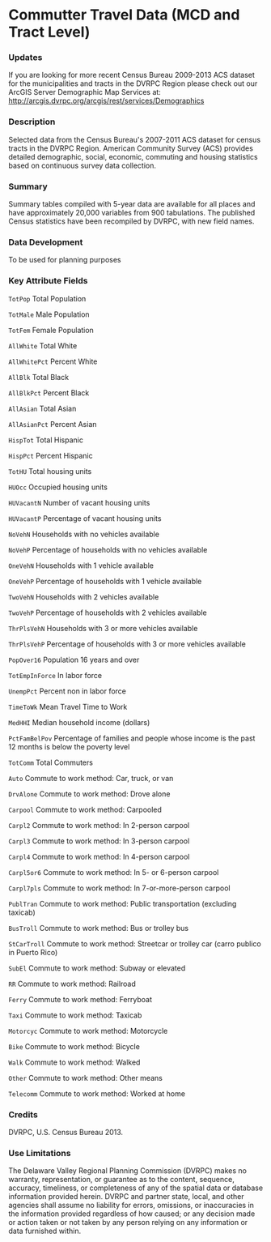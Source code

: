 # Commutter Travel Data (MCD and Tract Level)

### Updates
If you are looking for more recent Census Bureau 2009-2013 ACS dataset for the municipalities and tracts in the DVRPC Region please check out our ArcGIS Server Demographic Map Services at: http://arcgis.dvrpc.org/arcgis/rest/services/Demographics

### Description
Selected data from the Census Bureau's 2007-2011 ACS dataset for census tracts in the DVRPC Region. 
American Community Survey (ACS) provides detailed demographic, social, economic, commuting and housing statistics based on continuous survey data collection. 

### Summary
Summary tables compiled with 5-year data are available for all places and have approximately 20,000 variables from 900 tabulations. The published Census statistics have been recompiled by DVRPC, with new field names.
### Data Development

To be used for planning purposes

### Key Attribute Fields
`TotPop`	Total Population

`TotMale`	Male Population

`TotFem`	Female Population

`AllWhite`	Total White

`AllWhitePct`	Percent White

`AllBlk`	Total Black

`AllBlkPct`	Percent Black

`AllAsian`	Total Asian

`AllAsianPct`	Percent Asian

`HispTot`	Total Hispanic

`HispPct`	Percent Hispanic

`TotHU`	Total housing units

`HUOcc`	Occupied housing units

`HUVacantN`	Number of vacant housing units

`HUVacantP`	Percentage of vacant housing units

`NoVehN`	Households with no vehicles available

`NoVehP`	Percentage of households with no vehicles available

`OneVehN`	Households with 1 vehicle available

`OneVehP`	Percentage of households with 1 vehicle available

`TwoVehN`	Households with 2 vehicles available

`TwoVehP`	Percentage of households with 2 vehicles available

`ThrPlsVehN`	Households with 3 or more vehicles available 

`ThrPlsVehP`	Percentage of households with 3 or more vehicles available 

`PopOver16`	Population 16 years and over

`TotEmpInForce`	In labor force

`UnempPct`	Percent non in labor force

`TimeToWk`	Mean Travel Time to Work

`MedHHI`	Median household income (dollars)

`PctFamBelPov`	Percentage of families and people whose income is the past 12 months is below the poverty level

`TotComm`	Total Commuters

`Auto`	Commute to work method: Car, truck, or van

`DrvAlone`	Commute to work method: Drove alone

`Carpool`	Commute to work method: Carpooled

`Carpl2`	Commute to work method: In 2-person carpool

`Carpl3`	Commute to work method: In 3-person carpool

`Carpl4`	Commute to work method: In 4-person carpool

`Carpl5or6`	Commute to work method: In 5- or 6-person carpool

`Carpl7pls`	Commute to work method: In 7-or-more-person carpool

`PublTran`	Commute to work method: Public transportation (excluding taxicab)

`BusTroll`	Commute to work method: Bus or trolley bus

`StCarTroll`	Commute to work method: Streetcar or trolley car (carro publico in Puerto Rico)

`SubEl`	Commute to work method: Subway or elevated

`RR`	Commute to work method: Railroad

`Ferry`	Commute to work method: Ferryboat

`Taxi`	Commute to work method: Taxicab

`Motorcyc`	Commute to work method: Motorcycle

`Bike`	Commute to work method: Bicycle

`Walk`	Commute to work method: Walked

`Other`	Commute to work method: Other means

`Telecomm`	Commute to work method: Worked at home

### Credits
DVRPC, U.S. Census Bureau 2013.

### Use Limitations
The Delaware Valley Regional Planning Commission (DVRPC) makes no warranty, representation, or guarantee as to the content, sequence, accuracy, timeliness, or completeness of any of the spatial data or database information provided herein. DVRPC and partner state, local, and other agencies shall assume no liability for errors, omissions, or inaccuracies in the information provided regardless of how caused; or any decision made or action taken or not taken by any person relying on any information or data furnished within. 


